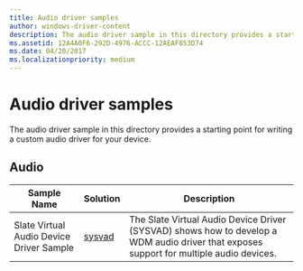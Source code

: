 ```yaml
---
title: Audio driver samples
author: windows-driver-content
description: The audio driver sample in this directory provides a starting point for writing a custom audio driver for your device.
ms.assetid: 12A4A0F6-292D-4976-ACCC-12AEAF853D74
ms.date: 04/20/2017
ms.localizationpriority: medium
---
```


# Audio driver samples


The audio driver sample in this directory provides a starting point for writing a custom audio driver for your device.

## Audio


| Sample Name                              | Solution                                                  | Description                                                                                                                             |
|------------------------------------------|-----------------------------------------------------------|-----------------------------------------------------------------------------------------------------------------------------------------|
| Slate Virtual Audio Device Driver Sample | [sysvad](http://go.microsoft.com/fwlink/p/?LinkId=620183) | The Slate Virtual Audio Device Driver (SYSVAD) shows how to develop a WDM audio driver that exposes support for multiple audio devices. |

 

 

 




